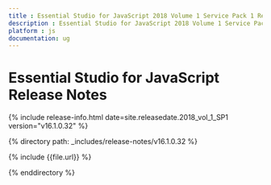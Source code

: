 ```yaml
---
title : Essential Studio for JavaScript 2018 Volume 1 Service Pack 1 Release Notes
description : Essential Studio for JavaScript 2018 Volume 1 Service Pack 1 Release Notes
platform : js
documentation: ug
---
```


# Essential Studio for JavaScript Release Notes

{% include release-info.html date=site.releasedate.2018_vol_1_SP1  version="v16.1.0.32" %} 

{% directory path: _includes/release-notes/v16.1.0.32 %}

{% include {{file.url}} %}

{% enddirectory %}